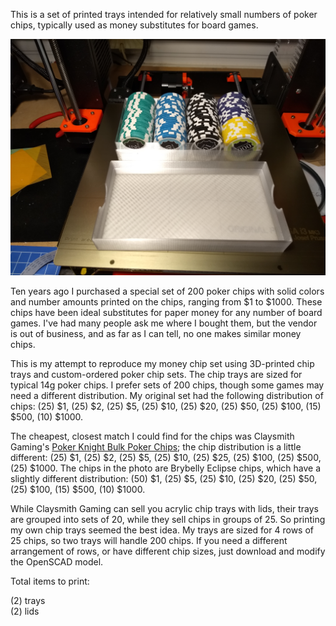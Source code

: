 This is a set of printed trays intended for relatively small numbers of poker chips, typically used as money substitutes for board games. 

![Brybelly Eclipse Poker Chips](photos/eclipse-poker-chips.jpg)

Ten years ago I purchased a special set of 200 poker chips with solid colors and number amounts printed on the chips, ranging from $1 to $1000. These chips have been ideal substitutes for paper money for any number of board games. I've had many people ask me where I bought them, but the vendor is out of business, and as far as I can tell, no one makes similar money chips.

This is my attempt to reproduce my money chip set using 3D-printed chip trays and custom-ordered poker chip sets. The chip trays are sized for typical 14g poker chips. I prefer sets of 200 chips, though some games may need a different distribution. My original set had the following distribution of chips: (25) $1, (25) $2, (25) $5, (25) $10, (25) $20, (25) $50, (25) $100, (15) $500, (10) $1000.

The cheapest, closest match I could find for the chips was Claysmith Gaming's [Poker Knight Bulk Poker Chips](https://www.claysmithgaming.com/bulk-poker-chips/poker-knights-bulk-poker-chips); the chip distribution is a little different: (25) $1, (25) $2, (25) $5, (25) $10, (25) $25, (25) $100, (25) $500, (25) $1000. The chips in the photo are Brybelly Eclipse chips, which have a slightly different distribution: (50) $1, (25) $5, (25) $10, (25) $20, (25) $50, (25) $100, (15) $500, (10) $1000.

While Claysmith Gaming can sell you acrylic chip trays with lids, their trays are grouped into sets of 20, while they sell chips in groups of 25. So printing my own chip trays seemed the best idea. My trays are sized for 4 rows of 25 chips, so two trays will handle 200 chips. If you need a different arrangement of rows, or have different chip sizes, just download and modify the OpenSCAD model.

Total items to print:

(2) trays  
(2) lids  
